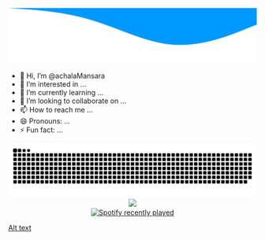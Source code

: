 <img src="https://raw.githubusercontent.com/achalaMansara/achalaMansara/main/wave-1.svg" />

- 👋 Hi, I’m @achalaMansara
- 👀 I’m interested in ...
- 🌱 I’m currently learning ...
- 💞️ I’m looking to collaborate on ...
- 📫 How to reach me ...
- 😄 Pronouns: ...
- ⚡ Fun fact: ...

<picture>
  <source media="(prefers-color-scheme: dark)" srcset="https://raw.githubusercontent.com/achalaMansara/achalaMansara/output/github-snake-dark.svg" />
  <source media="(prefers-color-scheme: light)" srcset="https://raw.githubusercontent.com/achalaMansara/achalaMansara/output/github-snake.svg" />
  <img alt="github-snake" src="https://raw.githubusercontent.com/achalaMansara/achalaMansara/output/github-snake.svg" />
</picture>

<!-->
<div align="center">
  <img height="200" src="https://i.imgflip.com/65efzo.gif"  />
</div>

<div align="center">
  <a href="https://open.spotify.com/user/31vypmbcqva6y5hlwy2643phzyo4">
    <img src="https://spotify-recently-played-readme.vercel.app/api?user=31vypmbcqva6y5hlwy2643phzyo4&count=5&unique=false" alt="Spotify recently played"  />
  </a>
</div>
<!-->
[Alt text](https://spotify-recently-played-readme.vercel.app/api?user=31vypmbcqva6y5hlwy2643phzyo4)
